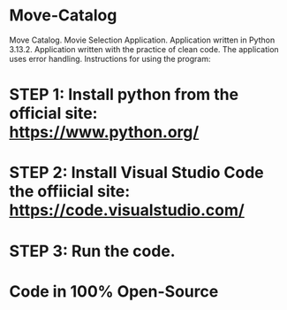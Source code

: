 # Move-Catalog
Move Catalog. Movie Selection Application. Application written in Python 3.13.2. Application written with the practice of clean code.
The application uses error handling.
Instructions for using the program:
# STEP 1: Install python from the official site: https://www.python.org/
# STEP 2: Install Visual Studio Code the offiicial site: https://code.visualstudio.com/
# STEP 3: Run the code.
# Code in 100% Open-Source

